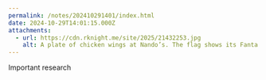 ```yaml
---
permalink: /notes/202410291401/index.html
date: 2024-10-29T14:01:15.000Z
attachments:
  - url: https://cdn.rknight.me/site/2025/21432253.jpg
    alt: A plate of chicken wings at Nando’s. The flag shows its Fanta flavour.
---
```


Important research
